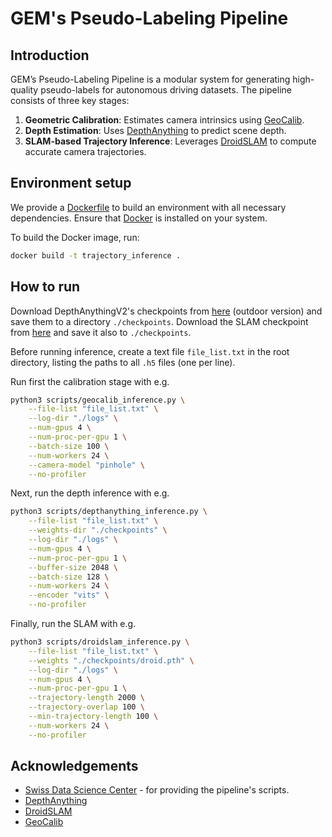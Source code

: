 # GEM's Pseudo-Labeling Pipeline

## Introduction

GEM’s Pseudo-Labeling Pipeline is a modular system for generating high-quality pseudo-labels for autonomous driving datasets. The pipeline consists of three key stages:
  
1. **Geometric Calibration**: Estimates camera intrinsics using [GeoCalib](https://github.com/cvg/GeoCalib).
2. **Depth Estimation**: Uses [DepthAnything](https://github.com/DepthAnything/Depth-Anything-V2) to predict scene depth.
3. **SLAM-based Trajectory Inference**: Leverages [DroidSLAM](https://github.com/princeton-vl/DROID-SLAM) to compute accurate camera trajectories.

## Environment setup

We provide a [Dockerfile](Dockerfile) to build an environment with all necessary dependencies. Ensure that [Docker](https://docs.docker.com/get-docker/) is installed on your system.

To build the Docker image, run:
```bash
docker build -t trajectory_inference .
```

## How to run

Download DepthAnythingV2's checkpoints from [here](https://github.com/DepthAnything/Depth-Anything-V2/tree/main/metric_depth) (outdoor version) and save them to a directory `./checkpoints`. Download the SLAM checkpoint from [here](https://drive.google.com/file/d/1PpqVt1H4maBa_GbPJp4NwxRsd9jk-elh/view?usp=sharing) and save it also to `./checkpoints`.

Before running inference, create a text file `file_list.txt` in the root directory, listing the paths to all `.h5` files (one per line).

Run first the calibration stage with e.g.
```bash
python3 scripts/geocalib_inference.py \
    --file-list "file_list.txt" \
    --log-dir "./logs" \
    --num-gpus 4 \
    --num-proc-per-gpu 1 \
    --batch-size 100 \
    --num-workers 24 \
    --camera-model "pinhole" \
    --no-profiler
```

Next, run the depth inference with e.g.
```bash
python3 scripts/depthanything_inference.py \
    --file-list "file_list.txt" \
    --weights-dir "./checkpoints" \
    --log-dir "./logs" \
    --num-gpus 4 \
    --num-proc-per-gpu 1 \
    --buffer-size 2048 \
    --batch-size 128 \
    --num-workers 24 \
    --encoder "vits" \
    --no-profiler
```

Finally, run the SLAM with e.g.
```bash
python3 scripts/droidslam_inference.py \
    --file-list "file_list.txt" \
    --weights "./checkpoints/droid.pth" \
    --log-dir "./logs" \
    --num-gpus 4 \
    --num-proc-per-gpu 1 \
    --trajectory-length 2000 \
    --trajectory-overlap 100 \
    --min-trajectory-length 100 \
    --num-workers 24 \
    --no-profiler
```

## Acknowledgements

- [Swiss Data Science Center](https://www.datascience.ch/) - for providing the pipeline's scripts.
- [DepthAnything](https://github.com/DepthAnything/Depth-Anything-V2)
- [DroidSLAM](https://github.com/princeton-vl/DROID-SLAM)
- [GeoCalib](https://github.com/cvg/GeoCalib)
